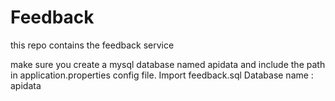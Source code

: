 # Feedback

this repo contains the feedback service

make sure you create a mysql database named apidata and include the path in application.properties config file. Import feedback.sql 
Database name : apidata

